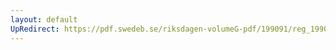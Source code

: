 ```yaml
---
layout: default
UpRedirect: https://pdf.swedeb.se/riksdagen-volumeG-pdf/199091/reg_199091/reg_199091_0379.pdf
---
```

